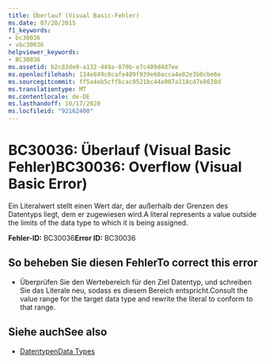 ```yaml
---
title: Überlauf (Visual Basic-Fehler)
ms.date: 07/20/2015
f1_keywords:
- bc30036
- vbc30036
helpviewer_keywords:
- BC30036
ms.assetid: b2c83de9-a132-449a-870b-e7c409d4d7ee
ms.openlocfilehash: 134e849c8cafe489f939e60acca4e82e3b0cbe6e
ms.sourcegitcommit: ff5a4eb5cffbcac9521bc44a907a118cd7e8638d
ms.translationtype: MT
ms.contentlocale: de-DE
ms.lasthandoff: 10/17/2020
ms.locfileid: "92162400"
---
```

# <a name="bc30036-overflow-visual-basic-error"></a><span data-ttu-id="8d628-102">BC30036: Überlauf (Visual Basic Fehler)</span><span class="sxs-lookup"><span data-stu-id="8d628-102">BC30036: Overflow (Visual Basic Error)</span></span>

<span data-ttu-id="8d628-103">Ein Literalwert stellt einen Wert dar, der außerhalb der Grenzen des Datentyps liegt, dem er zugewiesen wird.</span><span class="sxs-lookup"><span data-stu-id="8d628-103">A literal represents a value outside the limits of the data type to which it is being assigned.</span></span>

 <span data-ttu-id="8d628-104">**Fehler-ID:** BC30036</span><span class="sxs-lookup"><span data-stu-id="8d628-104">**Error ID:** BC30036</span></span>

## <a name="to-correct-this-error"></a><span data-ttu-id="8d628-105">So beheben Sie diesen Fehler</span><span class="sxs-lookup"><span data-stu-id="8d628-105">To correct this error</span></span>

- <span data-ttu-id="8d628-106">Überprüfen Sie den Wertebereich für den Ziel Datentyp, und schreiben Sie das Literale neu, sodass es diesem Bereich entspricht.</span><span class="sxs-lookup"><span data-stu-id="8d628-106">Consult the value range for the target data type and rewrite the literal to conform to that range.</span></span>

## <a name="see-also"></a><span data-ttu-id="8d628-107">Siehe auch</span><span class="sxs-lookup"><span data-stu-id="8d628-107">See also</span></span>

- [<span data-ttu-id="8d628-108">Datentypen</span><span class="sxs-lookup"><span data-stu-id="8d628-108">Data Types</span></span>](../data-types/index.md)
